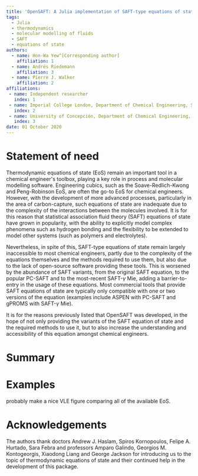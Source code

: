 ```yaml
---
title: 'OpenSAFT: A Julia implementation of SAFT-type equations of state'
tags:
  - Julia
  - thermodynamics
  - molecular modelling of fluids
  - SAFT
  - equations of state
authors:
  - name: Hon-Wa Yew^[Corresponding author]
    affiliation: 1
  - name: Andrés Riedemann
    affiliation: 3
  - name: Pierre J. Walker
    affiliation: 2
affiliations:
 - name: Independent researcher
   index: 1
 - name: Imperial College London, Department of Chemical Engineering, South Kensington Campus, SW7 2AZ, London, U.K.
   index: 2
 - name: University of Concepción, Department of Chemical Engineering, Concepción, Región del Bio Bio, Chile
   index: 3
date: 01 October 2020
---
```


# Statement of need
Thermodynamic equations of state (EoS) remain an important tool in a chemical engineer's toolbox, playing a key role in process and molecular modelling software. Engineering cubics, such as the Soave-Redlich-Kwong and Peng-Robinson EoS, are often the go-to EoS for chemical engineers. However, with the development of more advanced processes, particularly in the area of carbon-capture, such equations of state are inadequate due to the complexity of the interactions between the molecules involved. It is for this reason that statistical association fluid theory (SAFT) equations of state have grown in popularity, with the ability to explicitly model complex phenomena such as hydrogen bonding and the flexibility to be extended to model other systems (such as polymers and electrolytes).

Nevertheless, in spite of this, SAFT-type equations of state remain largely inaccessible to most chemical engineers, partly due to the complexity of the equations themselves and the methods required to use them, but also due to the lack of open-source software providing these tools. This is worsened by the abundance of SAFT variants, from the original SAFT equation, to the popular PC-SAFT and to the most-recent SAFT-$\gamma$ Mie, adding a barrier-to-entry in the usage of these equations. Most commercial tools that provide SAFT equations of state are typically only compatible with one or two versions of the equation (examples include ASPEN with PC-SAFT and gPROMS with SAFT-$\gamma$ Mie).

It is for the reasons previously listed that OpenSAFT was developed, in the hope of not only providing the variants of the SAFT equation of state and the required methods to use it, but to also increase the understanding and accessibility of this equation amongst chemical engineers.

# Summary

# Examples
probably make a nice VLE figure comparing all of the available EoS.

# Acknowledgements

The authors thank doctors Andrew J. Haslam, Spiros Kornopoulos, Felipe A. Hurtado, Sara Febra and professors Amparo Galindo, Georgios M. Kontogeorgis, Xiaodong Liang and George Jackson for introducing us to the topic of thermodynamic equations of state and their continued help in the development of this package.
